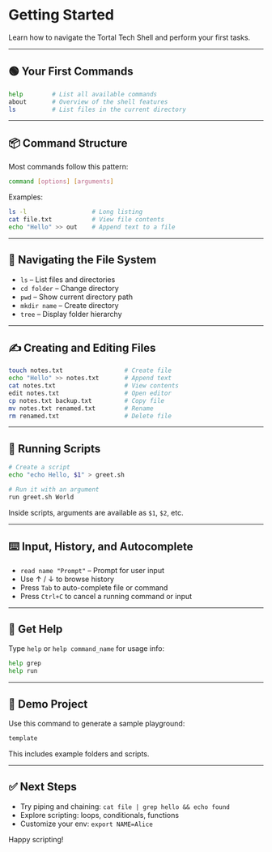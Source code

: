 # Getting Started

Learn how to navigate the Tortal Tech Shell and perform your first tasks.

---

## 🟢 Your First Commands

```sh
help        # List all available commands
about       # Overview of the shell features
ls          # List files in the current directory
```

---

## 📦 Command Structure

Most commands follow this pattern:

```sh
command [options] [arguments]
```

Examples:

```sh
ls -l                  # Long listing
cat file.txt           # View file contents
echo "Hello" >> out    # Append text to a file
```

---

## 📁 Navigating the File System

- `ls` – List files and directories
- `cd folder` – Change directory
- `pwd` – Show current directory path
- `mkdir name` – Create directory
- `tree` – Display folder hierarchy

---

## ✍️ Creating and Editing Files

```sh
touch notes.txt                 # Create file
echo "Hello" >> notes.txt       # Append text
cat notes.txt                   # View contents
edit notes.txt                  # Open editor
cp notes.txt backup.txt         # Copy file
mv notes.txt renamed.txt        # Rename
rm renamed.txt                  # Delete file
```

---

## 🧾 Running Scripts

```sh
# Create a script
echo "echo Hello, $1" > greet.sh

# Run it with an argument
run greet.sh World
```

Inside scripts, arguments are available as `$1`, `$2`, etc.

---

## ⌨️ Input, History, and Autocomplete

- `read name "Prompt"` – Prompt for user input
- Use ↑ / ↓ to browse history
- Press `Tab` to auto-complete file or command
- Press `Ctrl+C` to cancel a running command or input

---

## 🧠 Get Help

Type `help` or `help command_name` for usage info:

```sh
help grep
help run
```

---

## 🚀 Demo Project

Use this command to generate a sample playground:

```sh
template
```

This includes example folders and scripts.

---

## ✅ Next Steps

- Try piping and chaining: `cat file | grep hello && echo found`
- Explore scripting: loops, conditionals, functions
- Customize your env: `export NAME=Alice`

Happy scripting!

